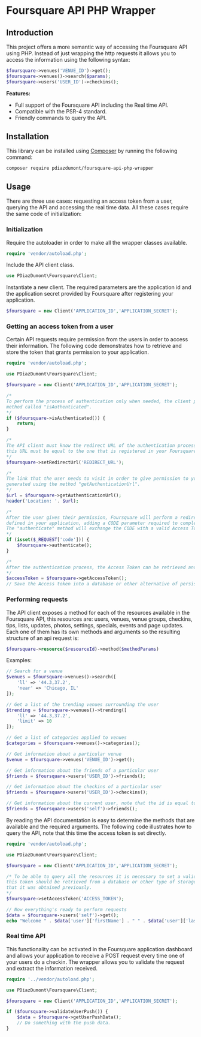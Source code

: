 # Foursquare API PHP Wrapper

## Introduction
This project offers a more semantic way of accessing the Foursquare API using PHP. Instead of just wrapping the http requests it allows you to access the information using the following syntax:
```php
$foursquare->venues('VENUE_ID')->get();
$foursquare->venues()->search($params);
$foursquare->users('USER_ID')->checkins();
```

**Features:**
* Full support of the Foursquare API including the Real time API.
* Compatible with the PSR-4 standard.
* Friendly commands to query the API.

## Installation
This library can be installed using [Composer](http://getcomposer.org/) by running the following command:
```
composer require pdiazdumont/foursquare-api-php-wrapper
```

## Usage
There are three use cases: requesting an access token from a user, querying the API and accessing the real time data. All these cases require the same code of initialization:

### Initialization
Require the autoloader in order to make all the wrapper classes available.
```php
require 'vendor/autoload.php';
```

Include the API client class.
```php
use PDiazDumont\Foursquare\Client;
```

Instantiate a new client. The required parameters are the application id and the application secret provided by Foursquare after registering your application.
```php
$foursquare = new Client('APPLICATION_ID','APPLICATION_SECRET');
```

### Getting an access token from a user
Certain API requests require permission from the users in order to access their information. The following code demonstrates how to retrieve and store the token that grants permission to your application.

```php
require 'vendor/autoload.php';

use PDiazDumont\Foursquare\Client;

$foursquare = new Client('APPLICATION_ID','APPLICATION_SECRET');

/*
To perform the process of authentication only when needed, the client provides a helper
method called "isAuthenticated".
*/
if ($foursquare->isAuthenticated()) {
    return;
}

/*
The API client must know the redirect URL of the authentication process,
this URL must be equal to the one that is registered in your Foursquare application.
*/
$foursquare->setRedirectUrl('REDIRECT_URL');

/*
The link that the user needs to visit in order to give permission to your application is
generated using the method "getAuthenticationUrl".
*/
$url = $foursquare->getAuthenticationUrl();
header('Location: '. $url);

/*
After the user gives their permission, Foursquare will perform a redirect to the valid Redirect URL
defined in your application, adding a CODE parameter required to complete the process.
The "authenticate" method will exchange the CODE with a valid Access Token, setting it into the client.
*/
if (isset($_REQUEST['code'])) {
    $foursquare->authenticate();
}

/*
After the authentication process, the Access Token can be retrieved and saved for later use.
*/
$accessToken = $foursquare->getAccessToken();
// Save the Access token into a database or other alternative of persistent storage.
```

### Performing requests
The API client exposes a method for each of the resources available in the Foursquare API, this resources are: users, venues, venue groups, checkins, tips, lists, updates, photos, settings, specials, events and page updates. Each one of them has its own methods and arguments so the resulting structure of an api request is:
```php
$foursquare->resource($resourceId)->method($methodParams)
```

Examples:
```php
// Search for a venue
$venues = $foursquare->venues()->search([
    'll' => '44.3,37.2',
    'near' => 'Chicago, IL'
]);

// Get a list of the trending venues surrounding the user
$trending = $foursquare->venues()->trending([
    'll' => '44.3,37.2',
    'limit' => 10
]);

// Get a list of categories applied to venues
$categories = $foursquare->venues()->categories();

// Get information about a particular venue
$venue = $foursquare->venues('VENUE_ID')->get();

// Get information about the friends of a particular user
$friends = $foursquare->users('USER_ID')->friends();

// Get information about the checkins of a particular user
$friends = $foursquare->users('USER_ID')->checkins();

// Get information about the current user, note that the id is equal to "self"
$friends = $foursquare->users('self')->friends();
```

By reading the API documentation is easy to determine the methods that are available and the required arguments.
The following code illustrates how to query the API, note that this time the access token is set directly.

```php
require 'vendor/autoload.php';

use PDiazDumont\Foursquare\Client;

$foursquare = new Client('APPLICATION_ID','APPLICATION_SECRET');

/* To be able to query all the resources it is necessary to set a valid access token,
this token should be retrieved from a database or other type of storage, considering
that it was obtained previously.
*/
$foursquare->setAccessToken('ACCESS_TOKEN');

// Now everything's ready to perform requests
$data = $foursquare->users('self')->get();
echo "Welcome " . $data['user']['firstName'] . " " . $data['user']['lastName'];
```

### Real time API
This functionality can be activated in the Foursquare application dashboard and allows your application to receive a POST request every time one of your users do a checkin. The wrapper allows you to validate the request and extract the information received.
```php
require '../vendor/autoload.php';

use PDiazDumont\Foursquare\Client;

$foursquare = new Client('APPLICATION_ID','APPLICATION_SECRET');

if ($foursquare->validateUserPush()) {
    $data = $foursquare->getUserPushData();
    // Do something with the push data.
}
```

